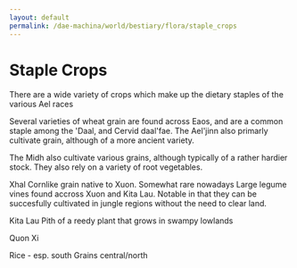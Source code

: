 ```yaml
---
layout: default
permalink: /dae-machina/world/bestiary/flora/staple_crops
---
```


# Staple Crops

There are a wide variety of crops which make up the dietary staples of the various Ael races


Several varieties of wheat grain are found across Eaos, and are a common staple among the 'Daal, and Cervid daal'fae. The Ael'jinn also primarly cultivate grain, although of a more ancient variety.

The Midh also cultivate various grains, although typically of a rather hardier stock. They also rely on a variety of root vegetables.

Xhal
Cornlike grain native to Xuon. Somewhat rare nowadays
Large legume vines found accross Xuon and Kita Lau. Notable in that they can be succesfully cultivated in jungle regions without the need to clear land.

Kita Lau
Pith of a reedy plant that grows in swampy lowlands

Quon Xi

Rice - esp. south
Grains central/north


